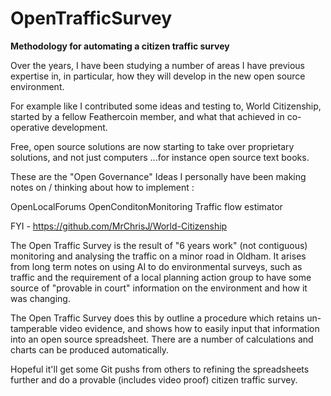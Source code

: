 # OpenTrafficSurvey
**Methodology for automating a citizen traffic survey**

Over the years, I have been studying a number of areas I have previous expertise in, in particular, how they will develop in the new open source environment. 

For example like I contributed some ideas and testing to, World Citizenship, started by a fellow Feathercoin member, and what that achieved in co-operative development.

Free, open source solutions are now starting to take over proprietary solutions, and not just computers ...for instance open source text books.

These are the "Open Governance" Ideas I personally have been making notes on / thinking about how to implement :

  OpenLocalForums
  OpenConditonMonitoring
    Traffic flow estimator

FYI -  https://github.com/MrChrisJ/World-Citizenship

The Open Traffic Survey is the result of "6 years work" (not contiguous) monitoring and analysing the traffic on a minor road in Oldham.  It arises from long term notes on using AI to do environmental surveys, such as traffic and the requirement of a local planning action group to have some source of "provable in court" information on the environment and how it was changing.

The Open Traffic Survey does this by outline a procedure which retains un-tamperable video evidence, and shows how to easily input that information into an open source spreadsheet. There are a number of calculations and charts can be produced automatically.

Hopeful it'll get some Git pushs from others to refining the spreadsheets further and do a provable (includes video proof) citizen traffic survey.